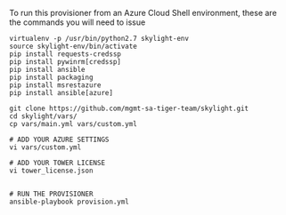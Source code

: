 To run this provisioner from an Azure Cloud Shell environment, these are the commands you will need to issue

```
virtualenv -p /usr/bin/python2.7 skylight-env
source skylight-env/bin/activate
pip install requests-credssp
pip install pywinrm[credssp]
pip install ansible
pip install packaging
pip install msrestazure
pip install ansible[azure]

git clone https://github.com/mgmt-sa-tiger-team/skylight.git
cd skylight/vars/
cp vars/main.yml vars/custom.yml

# ADD YOUR AZURE SETTINGS
vi vars/custom.yml

# ADD YOUR TOWER LICENSE
vi tower_license.json


# RUN THE PROVISIONER
ansible-playbook provision.yml
```

